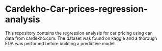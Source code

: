 # Cardekho-Car-prices-regression-analysis
This repository contains the regression analysis for car pricing using car data from cardekho.com. The dataset was found on kaggle and a thorough EDA was perfomed before building a predictive model.

